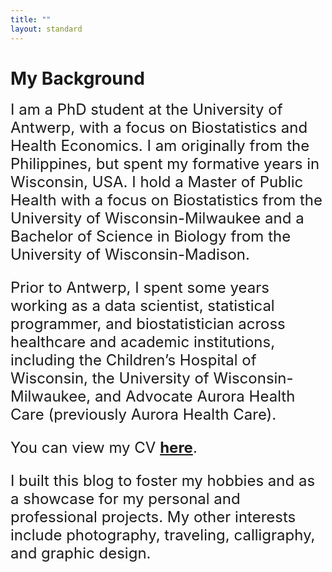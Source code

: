 ```yaml
---
title: ""
layout: standard
---
```


# My Background

<font size="5">I am a PhD student at the University of Antwerp, with a focus on Biostatistics and Health Economics. I am originally from the Philippines, but spent my formative years in Wisconsin, USA. I hold a Master of Public Health with a focus on Biostatistics from the University of Wisconsin-Milwaukee and a Bachelor of Science in Biology from the University of Wisconsin-Madison.

Prior to Antwerp, I spent some years working as a data scientist, statistical programmer, and biostatistician across healthcare and academic institutions, including the Children’s Hospital of Wisconsin, the University of Wisconsin-Milwaukee, and Advocate Aurora Health Care (previously Aurora Health Care).

You can view my CV <a href = "https://drive.google.com/file/d/1KnZiR3A9OGfgaFZCE9zijibo9EO-Yty9/view?usp=sharing">**here**</a>.

I built this blog to foster my hobbies and as a showcase for my personal and professional projects. My other interests include photography, traveling, calligraphy, and graphic design.</font>


